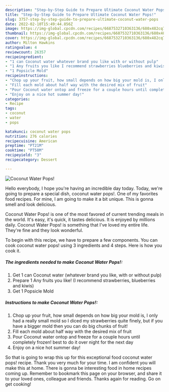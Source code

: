 ```yaml
---
description: "Step-by-Step Guide to Prepare Ultimate Coconut Water Pops!"
title: "Step-by-Step Guide to Prepare Ultimate Coconut Water Pops!"
slug: 3757-step-by-step-guide-to-prepare-ultimate-coconut-water-pops
date: 2022-02-10T15:49:44.856Z
image: https://img-global.cpcdn.com/recipes/6687532710363136/680x482cq70/coconut-water-pops-recipe-main-photo.jpg
thumbnail: https://img-global.cpcdn.com/recipes/6687532710363136/680x482cq70/coconut-water-pops-recipe-main-photo.jpg
cover: https://img-global.cpcdn.com/recipes/6687532710363136/680x482cq70/coconut-water-pops-recipe-main-photo.jpg
author: Milton Hawkins
ratingvalue: 4
reviewcount: 26357
recipeingredient:
- "1 can Coconut water whatever brand you like with or without pulp"
- "1 Any fruits you like I recommend strawberries blueberries and kiwis"
- "1 Popsicle Mold"
recipeinstructions:
- "Chop up your fruit, how small depends on how big your mold is, I only had a really small mold so I diced my strawberries quite finely, but if you have a bigger mold then you can do big chunks of fruit!"
- "Fill each mold about half way with the desired mix of fruit"
- "Pour Coconut water ontop and freeze for a couple hours until completely frozen! best to do it over night for the next day"
- "Enjoy on a nice hot summer day!"
categories:
- Recipe
tags:
- coconut
- water
- pops

katakunci: coconut water pops 
nutrition: 276 calories
recipecuisine: American
preptime: "PT21M"
cooktime: "PT58M"
recipeyield: "3"
recipecategory: Dessert

---
```



![Coconut Water Pops!](https://img-global.cpcdn.com/recipes/6687532710363136/680x482cq70/coconut-water-pops-recipe-main-photo.jpg)

Hello everybody, I hope you're having an incredible day today. Today, we're going to prepare a special dish, coconut water pops!. One of my favorites food recipes. For mine, I am going to make it a bit unique. This is gonna smell and look delicious.



Coconut Water Pops! is one of the most favored of current trending meals in the world. It's easy, it's quick, it tastes delicious. It is enjoyed by millions daily. Coconut Water Pops! is something that I've loved my entire life. They're fine and they look wonderful.


To begin with this recipe, we have to prepare a few components. You can cook coconut water pops! using 3 ingredients and 4 steps. Here is how you cook it.

<!--inarticleads1-->

##### The ingredients needed to make Coconut Water Pops!:

1. Get 1 can Coconut water (whatever brand you like, with or without pulp)
1. Prepare 1 Any fruits you like! (I recommend strawberries, blueberries and kiwis)
1. Get 1 Popsicle Mold




<!--inarticleads2-->

##### Instructions to make Coconut Water Pops!:

1. Chop up your fruit, how small depends on how big your mold is, I only had a really small mold so I diced my strawberries quite finely, but if you have a bigger mold then you can do big chunks of fruit!
1. Fill each mold about half way with the desired mix of fruit
1. Pour Coconut water ontop and freeze for a couple hours until completely frozen! best to do it over night for the next day
1. Enjoy on a nice hot summer day!




So that is going to wrap this up for this exceptional food coconut water pops! recipe. Thank you very much for your time. I am confident you will make this at home. There is gonna be interesting food in home recipes coming up. Remember to bookmark this page on your browser, and share it to your loved ones, colleague and friends. Thanks again for reading. Go on get cooking!
